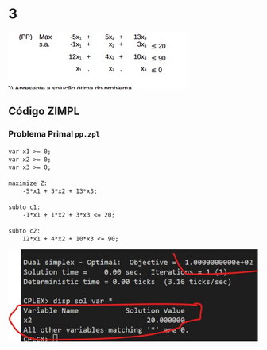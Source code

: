 # 3

![image](resources/ex.jpg)

## Código ZIMPL

### Problema Primal `pp.zpl`

    var x1 >= 0;
    var x2 >= 0;
    var x3 >= 0;

    maximize Z: 
        -5*x1 + 5*x2 + 13*x3;

    subto c1:
        -1*x1 + 1*x2 + 3*x3 <= 20;

    subto c2:
        12*x1 + 4*x2 + 10*x3 <= 90;

![image](resources/sol-pp.jpg)
